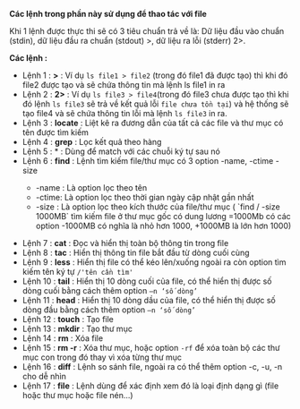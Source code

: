 
**Các lệnh trong phần này sử dụng để thao tác với file**

Khi 1 lệnh được thực thi sẽ có 3 tiêu chuẩn trả về là: Dữ liệu đầu vào chuẩn (stdin), dữ liệu  đầu ra chuẩn (stdout) >, dữ liệu ra lỗi 
(stderr) 2>.

**Các lệnh :**
- Lệnh 1  : **>** : Ví dụ  `ls file1 > file2` (trong đó file1 đã được tạo) thì khi đó file2 được tạo và sẽ chứa thông tin mà lệnh ls file1 in ra
- Lệnh 2  : **2>** : Ví dụ  `ls file3 > file4`(trong đó file3 chưa được tạo thì khi đó lệnh `ls file3` sẽ trả về kết quả lỗi `file chưa tồn tại`)
và hệ thống sẽ tạo file4 và sẽ chứa thông tin lỗi mà lệnh `ls file3` in ra.
- Lệnh 3  : **locate** : Liệt kê ra đương dẫn của tất cả các file và thư mục có tên được tìm kiếm
- Lệnh 4  : **grep** : Lọc kết quả theo hàng
- Lệnh 5  : * : Dùng để match với các chuỗi ký tự sau nó
- Lệnh 6  : **find** : Lệnh tìm kiếm file/thư mục có 3 option -name, -ctime -size
<ul>
<ul>
<li>-name : Là option lọc theo tên 
<li>-ctime: Là option lọc theo thời gian ngày cập nhật gần nhất 
<li> -size : Là option lọc theo kích thước của file/thư mục ( `find / -size 1000MB` tìm kiếm file ở thư mục gốc có dung lương =1000Mb có các option
-1000MB có nghĩa là nhỏ hơn 1000, +1000MB là lớn hơn 1000)
</ul>
</ul>

- Lệnh 7  : **cat** : Đọc và hiển thị toàn bộ thông tin trong file
- Lệnh 8  : **tac** : Hiển thị thông tin file bắt đầu từ dòng cuối cùng
- Lệnh 9  : **less** : Hiển thị file có thể kéo lên/xuống ngoài ra còn option tìm kiếm tên ký tự `/'tên cần tìm'`
- Lệnh 10 : **tail** : Hiển thị 10 dòng cuối của file, có thể hiển thị được số dòng cuối bằng cách thêm option `–n ‘số dòng’`
- Lệnh 11 : **head** : Hiển thị 10 dòng dầu của file, có thể hiển thị được số dòng đầu bằng cách thêm option `–n ‘số dòng’`
- Lệnh 12 : **touch** : Tạo file
- Lệnh 13 : **mkdir** : Tạo thư mục
- Lệnh 14 : **rm** : Xóa file
- Lệnh 15 : **rm -r** : Xóa thư mục, hoặc option `-rf` để xóa toàn bộ các thư mục con trong đó thay vì xóa từng thư mục
- Lệnh 16 : **diff** : Lệnh so sánh file, ngoài ra có thể thêm option -c, -u, -n cho dễ nhìn
- Lệnh 17 : **file** : Lệnh dùng để xác định xem đó là loại định dạng gì (file hoặc thư mục hoặc file nén...)
